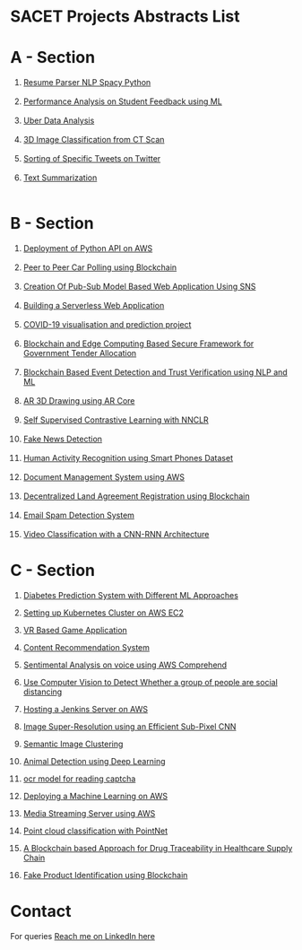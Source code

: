 # SACET Projects Abstracts List

# A - Section
1. <a href="a-section/1a.pdf">Resume Parser NLP Spacy Python</a><br/><br/>
3. <a href="a-section/3a.pdf">Performance Analysis on Student Feedback using ML</a> <br/><br/>
4. <a href="a-section/4a.pdf">Uber Data Analysis</a><br/><br/>
6. <a href="a-section/6a.pdf">3D Image Classification from CT Scan</a><br/><br/>
7. <a href="a-section/7a.pdf">Sorting of Specific Tweets on Twitter</a><br/><br/>
14. <a href="a-section/14a.pdf">Text Summarization</a><br/><br/>

# B - Section
1. <a href="b-section/1b.pdf">Deployment of Python API on AWS</a> <br/> <br/>
2. <a href="b-section/2b.pdf">Peer to Peer Car Polling using Blockchain</a> <br/> <br/>
3. <a href="b-section/3b.pdf">Creation Of Pub-Sub Model Based Web Application Using SNS</a><br/> <br/>
4. <a href="b-section/4b.pdf">Building a Serverless Web Application </a><br/> <br/>
5. <a href="b-section/5b.pdf">COVID-19 visualisation and prediction project</a><br/> <br/>
6. <a href="b-section/6b.pdf">Blockchain and Edge Computing Based Secure Framework for Government Tender Allocation </a><br/> <br/>
7. <a href="b-section/7b.pdf">Blockchain Based Event Detection and Trust Verification using NLP and ML</a><br/> <br/>
8. <a href="b-section/8b.pdf">AR 3D Drawing using AR Core</a><br/> <br/>
9. <a href="b-section/9b.pdf">Self Supervised Contrastive Learning with NNCLR</a><br/> <br/>
10. <a href="b-section/10b.pdf">Fake News Detection</a><br/> <br/>
11. <a href="b-section/11b.pdf">Human Activity Recognition using Smart Phones Dataset</a><br/> <br/>
12. <a href="b-section/12b.pdf">Document Management System using AWS </a><br/> <br/>
13. <a href="b-section/13b.pdf">Decentralized Land Agreement Registration using Blockchain</a><br/> <br/>
14. <a href="b-section/14b.pdf">Email Spam Detection System</a><br/> <br/>
15. <a href="b-section/15b.pdf">Video Classification with a CNN-RNN Architecture</a>

# C - Section

1. <a href="c-section/1C-Diabetes Prediction System with Different ML Approaches.pdf">Diabetes Prediction System with Different ML Approaches</a>
2. <a href="c-section/2C - Setting up Kubernetes Cluster on AWS EC2.pdf">Setting up Kubernetes Cluster on AWS EC2</a> 
3. <a href="c-section/3C-VR BASED GAME APPLICATION.pdf">VR Based Game Application</a>
4. <a href="c-section/4C - Content Recommendation System.pdf">Content Recommendation System</a>

5. <a href="c-section/5C-Sentimental Analysis on voice using AWS Comprehend.pdf">Sentimental Analysis on voice using AWS Comprehend</a>
6. <a href="c-section/6C-Use Computer Vision to Detect Whether a group of people are social distancing.pdf">Use Computer Vision to Detect Whether a group of people are social distancing</a>
7. <a href="c-section/7C - Hosting a Jenkins Server on AWS.pdf">Hosting a Jenkins Server on AWS</a>
8. <a href="c-section/8C - Image Super-Resolution using an Efficient Sub-Pixel CNN.pdf">Image Super-Resolution using an Efficient Sub-Pixel CNN</a>
9. <a href="c-section/9C - Semantic Image Clustering.pdf">Semantic Image Clustering</a>
10. <a href="c-section/10C - Animal Detection using Deep Learning.pdf">Animal Detection using Deep Learning</a>
11. <a href="c-section/11C - ocr model for reading captcha.pdf">ocr model for reading captcha</a>
12. <a href="c-section/12C - Deploying a Machine Learning on AWS.pdf">Deploying a Machine Learning on AWS</a>
13. <a href="c-section/13C - Media Streaming Server using AWS.pdf">Media Streaming Server using AWS </a>
14. <a href="c-section/14C - Point cloud classification with PointNet.pdf">Point cloud classification with PointNet </a>
15. <a href="c-section/15C-A Blockchain based Approach for Drug Traceability in Healthcare Supply Chain.pdf">A Blockchain based Approach for Drug Traceability in Healthcare Supply Chain</a>
16. <a href="c-section/16C-Fake Product Identification using Blockchain.pdf">Fake Product Identification using Blockchain</a>

# Contact
For queries <a href="https://linkedin.com/MadhuPIoT"> Reach me on LinkedIn here</a>